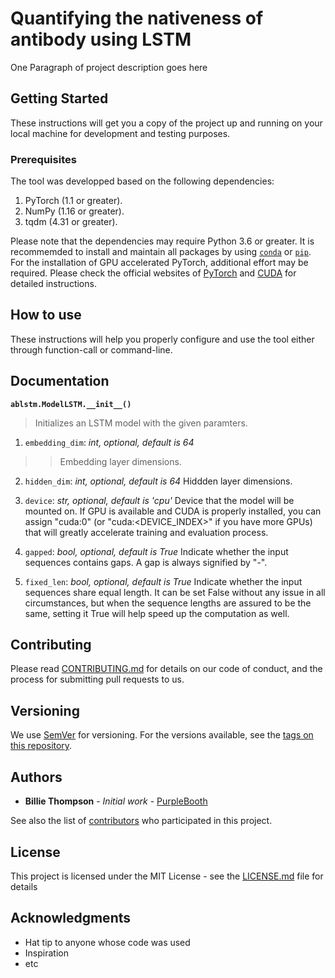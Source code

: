 # Quantifying the nativeness of antibody using LSTM

One Paragraph of project description goes here

## Getting Started

These instructions will get you a copy of the project up and running on your local machine for development and testing purposes.

### Prerequisites

The tool was developped based on the following dependencies:

1. PyTorch (1.1 or greater).
2. NumPy (1.16 or greater).
3. tqdm (4.31 or greater).

Please note that the dependencies may require Python 3.6 or greater. It is recommemded to install and maintain all packages by using [`conda`](https://www.anaconda.com/) or [`pip`](https://pypi.org/project/pip/). For the installation of GPU accelerated PyTorch, additional effort may be required. Please check the official websites of [PyTorch](https://pytorch.org/get-started/locally/) and [CUDA](https://developer.nvidia.com/cuda-downloads) for detailed instructions.

## How to use

These instructions will help you properly configure and use the tool either through function-call or command-line.

## Documentation

**`ablstm.ModelLSTM.__init__()`**
> Initializes an LSTM model with the given paramters.

1. `embedding_dim`: *int, optional, default is 64*
>> Embedding layer dimensions.

2. `hidden_dim`: *int, optional, default is 64*
    Hiddden layer dimensions.
    
3. `device`: *str, optional, default is 'cpu'*
    Device that the model will be mounted on. If GPU is available and CUDA is properly installed, you can assign "cuda:0" (or "cuda:<DEVICE_INDEX>" if you have more GPUs) that will greatly accelerate training and evaluation process.   
    
4. `gapped`: *bool, optional, default is True*
    Indicate whether the input sequences contains gaps. A gap is always signified by "-".    
    
5. `fixed_len`: *bool, optional, default is True*
    Indicate whether the input sequences share equal length. It can be set False without any issue in all circumstances, but when the sequence lengths are assured to be the same, setting it True will help speed up the computation as well.

## Contributing

Please read [CONTRIBUTING.md](https://gist.github.com/PurpleBooth/b24679402957c63ec426) for details on our code of conduct, and the process for submitting pull requests to us.

## Versioning

We use [SemVer](http://semver.org/) for versioning. For the versions available, see the [tags on this repository](https://github.com/your/project/tags). 

## Authors

* **Billie Thompson** - *Initial work* - [PurpleBooth](https://github.com/PurpleBooth)

See also the list of [contributors](https://github.com/your/project/contributors) who participated in this project.

## License

This project is licensed under the MIT License - see the [LICENSE.md](LICENSE.md) file for details

## Acknowledgments

* Hat tip to anyone whose code was used
* Inspiration
* etc
